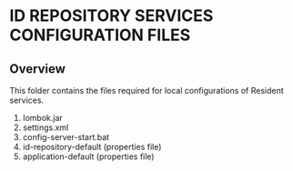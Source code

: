 # ID REPOSITORY SERVICES CONFIGURATION FILES

## Overview

This folder contains the files required for local configurations of Resident services.

1. lombok.jar 
2. settings.xml
3. config-server-start.bat
4. id-repository-default (properties file)
5. application-default (properties file)

